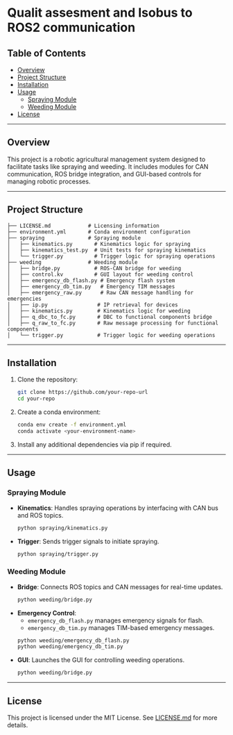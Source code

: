# Qualit assesment and Isobus to ROS2 communication

## Table of Contents
- [Overview](#overview)
- [Project Structure](#project-structure)
- [Installation](#installation)
- [Usage](#usage)
  - [Spraying Module](#spraying-module)
  - [Weeding Module](#weeding-module)
- [License](#license)

---

## Overview

This project is a robotic agricultural management system designed to facilitate tasks like spraying and weeding. It includes modules for CAN communication, ROS bridge integration, and GUI-based controls for managing robotic processes.

---

## Project Structure

```plaintext
├── LICENSE.md            # Licensing information
├── environment.yml       # Conda environment configuration
├── spraying              # Spraying module
│   ├── kinematics.py       # Kinematics logic for spraying
│   ├── kinematics_test.py  # Unit tests for spraying kinematics
│   └── trigger.py          # Trigger logic for spraying operations
├── weeding               # Weeding module
│   ├── bridge.py           # ROS-CAN bridge for weeding
│   ├── control.kv          # GUI layout for weeding control
│   ├── emergency_db_flash.py # Emergency flash system
│   ├── emergency_db_tim.py   # Emergency TIM messages
│   ├── emergency_raw.py      # Raw CAN message handling for emergencies
│   ├── ip.py                # IP retrieval for devices
│   ├── kinematics.py        # Kinematics logic for weeding
│   ├── q_dbc_to_fc.py       # DBC to functional components bridge
│   ├── q_raw_to_fc.py       # Raw message processing for functional components
│   └── trigger.py           # Trigger logic for weeding operations
```

---

## Installation

1. Clone the repository:
   ```bash
   git clone https://github.com/your-repo-url
   cd your-repo
   ```

2. Create a conda environment:
   ```bash
   conda env create -f environment.yml
   conda activate <your-environment-name>
   ```

3. Install any additional dependencies via pip if required.

---

## Usage

### Spraying Module
- **Kinematics**:
  Handles spraying operations by interfacing with CAN bus and ROS topics.
  ```bash
  python spraying/kinematics.py
  ```
- **Trigger**:
  Sends trigger signals to initiate spraying.
  ```bash
  python spraying/trigger.py
  ```

### Weeding Module
- **Bridge**:
  Connects ROS topics and CAN messages for real-time updates.
  ```bash
  python weeding/bridge.py
  ```
- **Emergency Control**:
  - `emergency_db_flash.py` manages emergency signals for flash.
  - `emergency_db_tim.py` manages TIM-based emergency messages.
  ```bash
  python weeding/emergency_db_flash.py
  python weeding/emergency_db_tim.py
  ```
- **GUI**:
  Launches the GUI for controlling weeding operations.
  ```bash
  python weeding/bridge.py
  ```

---

## License

This project is licensed under the MIT License. See [LICENSE.md](./LICENSE.md) for more details.
